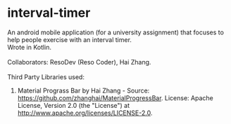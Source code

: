 # interval-timer
An android mobile application (for a university assignment) that focuses to help people exercise with an interval timer. <br>
Wrote in Kotlin.
<br></br>Collaborators: ResoDev (Reso Coder), Hai Zhang.
<br></br>Third Party Libraries used:
1. Material Prograss Bar by Hai Zhang - Source: https://github.com/zhanghai/MaterialProgressBar.
    License: Apache License, Version 2.0 (the "License") at http://www.apache.org/licenses/LICENSE-2.0.

